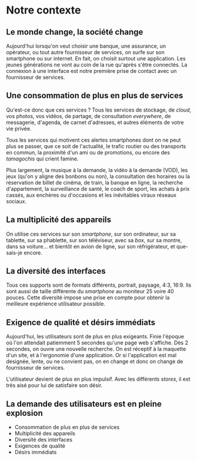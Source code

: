 # Notre contexte

## Le monde change, la société change
Aujourd'hui lorsqu'on veut choisir une banque, une assurance, un opérateur, ou tout autre fournisseur de services, on surfe sur son smartphone ou sur internet. En fait, on choisit surtout une application. 
Les jeunes générations ne vont au coin de la rue qu'après s'être connectés. La connexion à une interface est notre première prise de contact avec un fournisseur de services.

## Une consommation de plus en plus de services
Qu'est-ce donc que ces services ? Tous les services de stockage, de _cloud_, vos photos, vos vidéos, de partage, de consultation _everywhere_, de messagerie, d'agenda, de carnet d'adresses, et autres éléments de votre vie privée.

Tous les services qui motivent ces alertes smartphones dont on ne peut plus se passer, que ce soit de l'actualité, le trafic routier ou des transports en commun, la proximité d'un ami ou de promotions, ou encore des _tamagochis_ qui crient famine.

Plus largement, la musique à la demande, la vidéo à la demande (VOD), les jeux (qu'on y aligne des bonbons ou non), la consultation des horaires ou la réservation de billet de cinéma, de train, la banque en ligne, la recherche d'appartement, la surveillance de santé, le coach de sport, les achats à prix cassés, aux enchères ou d'occasions et les inévitables viraux réseaux sociaux.

## La multiplicité des appareils
On utilise ces services sur son _smartphone_, sur son ordinateur, sur sa tablette, sur sa phablette, sur son téléviseur, avec sa _box_, sur sa montre, dans sa voiture… et bientôt en avion de ligne, sur son réfrigérateur, et que-sais-je encore.

## La diversité des interfaces
Tous ces supports sont de formats différents, portrait, paysage, 4:3, 16:9. Ils sont aussi de taille différente du _smartphone_ au moniteur 25 voire 40 pouces.
Cette diversité impose une prise en compte pour obtenir la meilleure expérience utilisateur possible.

## Exigence de qualité et désirs immédiats
Aujourd'hui, les utilisateurs sont de plus en plus exigeants.
Finie l'époque où l'on attendait patiemment 5 secondes qu'une page web s'affiche. Dès 2 secondes, on ouvre une nouvelle recherche.
On est réceptif à la maquette d'un site, et à l'ergonomie d'une application.
Or si l'application est mal designée, lente, ou ne convient pas, on en change et donc on change de fournisseur de services.

L'utilisateur devient de plus en plus impulsif.  Avec les différents _stores_, il est très aisé pour lui de satisfaire son désir.

## La demande des utilisateurs est en pleine explosion
- Consommation de plus en plus de services
- Multiplicité des appareils
- Diversité des interfaces
- Exigences de qualité
- Désirs immédiats
